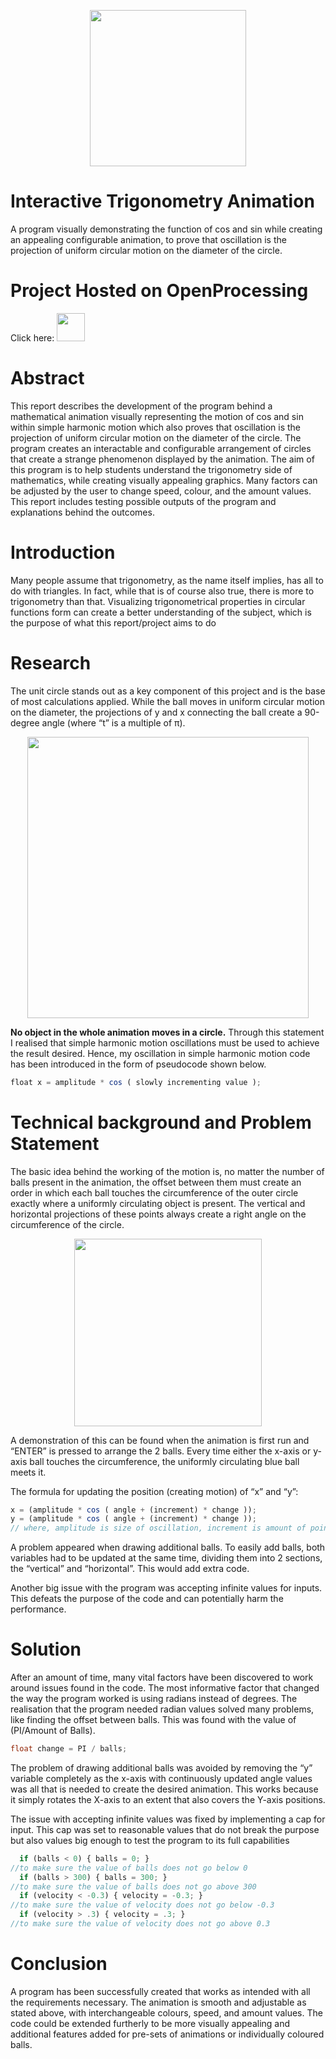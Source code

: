 <p align="center"><img src="https://user-images.githubusercontent.com/93825166/171623805-cc5c1532-dd40-497c-b396-f2fc0426c131.gif" width="250" height"250"/></p>

# Interactive Trigonometry Animation
A program visually demonstrating the function of cos and sin while creating an appealing configurable animation, to prove that oscillation is the projection of uniform circular motion on the diameter of the circle.

# Project Hosted on OpenProcessing
<p> Click here:     
<a href="[https://openprocessing.org/sketch/1590752](https://kowalbartek.github.io/WeatherApp/)">
	<img src="https://cdn-images-1.medium.com/max/220/1*qzzrgBZUbIjqtsNVEJnm9Q@2x.png" width="45" height"45"/><p/>
</a>

# Abstract
This report describes the development of the program behind a mathematical animation 
visually representing the motion of cos and sin within simple harmonic motion which also 
proves that oscillation is the projection of uniform circular motion on the diameter of the 
circle. The program creates an interactable and configurable arrangement of circles that 
create a strange phenomenon displayed by the animation. The aim of this program is to help 
students understand the trigonometry side of mathematics, while creating visually appealing 
graphics. Many factors can be adjusted by the user to change speed, colour, and the amount 
values. This report includes testing possible outputs of the program and explanations behind 
the outcomes.

# Introduction
Many people assume that trigonometry, as the name itself implies, has all to do with triangles. In 
fact, while that is of course also true, there is more to trigonometry than that. Visualizing 
trigonometrical properties in circular functions form can create a better understanding of the 
subject, which is the purpose of what this report/project aims to do
  
# Research
The unit circle stands out as a key component of this project
and is the base of most calculations applied. While the ball moves in uniform circular motion
on the diameter, the projections of y and x connecting the ball create a 90-degree angle
(where “t” is a multiple of π).
  
<p align="center"><img src="https://user-images.githubusercontent.com/93825166/171650682-f3d4f739-e55d-499d-9d40-594bd0696b43.png" width="450" height"250"/></p>

<strong>No object in the whole animation moves in a circle.</strong> 
Through this statement I realised that simple harmonic motion oscillations must be used to 
achieve the result desired. Hence, my oscillation in simple harmonic motion code has 
been introduced in the form of pseudocode shown below.

``` javascript
float x = amplitude * cos ( slowly incrementing value );
```

# Technical background and Problem Statement
The basic idea behind the working of the motion is, no matter the number of balls present in 
the animation, the offset between them must create an order in which each ball touches the 
circumference of the outer circle exactly where a uniformly circulating object is present.
The vertical and horizontal projections of these points always create a right angle on the
circumference of the circle.

<p align="center"><img src="https://user-images.githubusercontent.com/93825166/171654069-2663a4c4-aa7c-48f7-87dc-2f02ed67640f.png" width="300" height"250"/></p>

A demonstration of this can be found when the animation is first run and “ENTER” is pressed 
to arrange the 2 balls. Every time either the x-axis or y-axis ball touches the circumference, 
the uniformly circulating blue ball meets it.

The formula for updating the position (creating motion) of “x” and “y”:

``` javascript
x = (amplitude * cos ( angle + (increment) * change ));
y = (amplitude * cos ( angle + (increment) * change ));
// where, amplitude is size of oscillation, increment is amount of points, change is offset between each point
```

A problem appeared when drawing additional balls. To easily add balls, both variables had to 
be updated at the same time, dividing them into 2 sections, the “vertical” and “horizontal”.
This would add extra code.

Another big issue with the program was accepting infinite values for inputs. This defeats the 
purpose of the code and can potentially harm the performance.
  
# Solution
After an amount of time, many vital factors have been discovered to work around issues 
found in the code. The most informative factor that changed the way the program worked is 
using radians instead of degrees. The realisation that the program needed radian values 
solved many problems, like finding the offset between balls. This was found with the value of (PI/Amount of Balls).

``` java
float change = PI / balls;
```

The problem of drawing additional balls
was avoided by removing the “y” variable 
completely as the x-axis with
continuously updated angle values was all 
that is needed to create the desired 
animation. This works because it simply 
rotates the X-axis to an extent that also 
covers the Y-axis positions.

The issue with accepting infinite values 
was fixed by implementing a cap for 
input. This cap was set to reasonable 
values that do not break the purpose but 
also values big enough to test the 
program to its full capabilities

``` javascript
  if (balls < 0) { balls = 0; }
//to make sure the value of balls does not go below 0
  if (balls > 300) { balls = 300; }
//to make sure the value of balls does not go above 300
  if (velocity < -0.3) { velocity = -0.3; }
//to make sure the value of velocity does not go below -0.3
  if (velocity > .3) { velocity = .3; }
//to make sure the value of velocity does not go above 0.3
```

# Conclusion

A program has been successfully created that works as intended with all the requirements
necessary. The animation is smooth and adjustable as stated above, with interchangeable
colours, speed, and amount values. The code could be extended furtherly to be more visually
appealing and additional features added for pre-sets of animations or individually coloured
balls.
